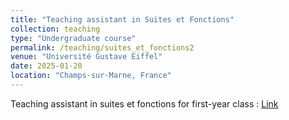 ```yaml
---
title: "Teaching assistant in Suites et Fonctions"
collection: teaching
type: "Undergraduate course"
permalink: /teaching/suites_et_fonctions2
venue: "Université Gustave Eiffel"
date: 2025-01-20
location: "Champs-sur-Marne, France"
---
```


Teaching assistant in suites et fonctions for first-year class : <a href="https://formations.univ-gustave-eiffel.fr/licence/detail/mathematiques-et-informatique-392">Link
